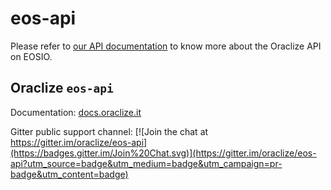 # eos-api

Please refer to [our API documentation](http://docs.oraclize.it/#eos) to know more about the Oraclize API on EOSIO.

## Oraclize `eos-api`

Documentation: [docs.oraclize.it](http://docs.oraclize.it/#eos)

Gitter public support channel: 
[![Join the chat at https://gitter.im/oraclize/eos-api](https://badges.gitter.im/Join%20Chat.svg)](https://gitter.im/oraclize/eos-api?utm_source=badge&utm_medium=badge&utm_campaign=pr-badge&utm_content=badge)
